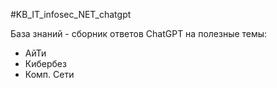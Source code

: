 #KB_IT_infosec_NET_chatgpt

База знаний - сборник ответов ChatGPT на полезные темы:
- АйТи
- Кибербез
- Комп. Сети
